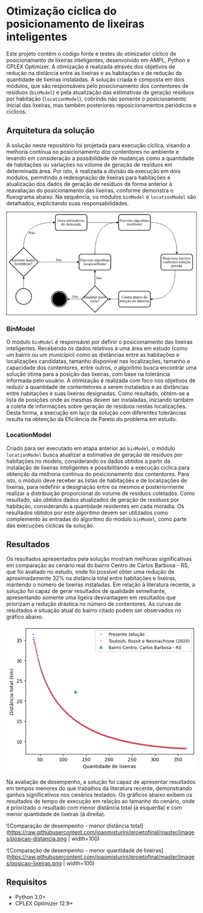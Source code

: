 # Otimização cíclica do posicionamento de lixeiras inteligentes

Este projeto contém o código fonte e testes do otimizador cíclico de posicionamento de lixeiras inteligentes, desenvolvido em AMPL, Python e CPLEX Optimizer. A otimização é realizada através dos objetivos de redução na distância entre as lixeiras e as habitações e de redução da quantidade de lixeiras instaladas. A solução criada é composta em dois módulos, que são responsáveis pelo posicionamento dos contentores de resíduos (`binModel`) e pela atualização das estimativas de geração resíduos por habitação (`locationModel`), cobrindo não somente o posicionamento inicial das lixeiras, mas também posteriores reposicionamentos periódicos e cíclicos.

## Arquitetura da solução

A solução neste repositório foi projetada para execução cíclica, visando a melhoria contínua no posicionamento dos contentores no ambiente e levando em consideração a possibilidade de mudanças como a quantidade de habitações ou variações no volume de geração de resíduos em determinada área. Por isto, é realizada a divisão da execução em dois módulos, permitindo a redesignação de lixeiras para habitações e atualização dos dados de geração de resíduos de forma anterior à reavaliação do posicionamento das lixeiras, conforme demonstra o fluxograma abaixo. Na sequência, os módulos `binModel` e `locationModel` são detalhados, explicitando suas responsabilidades.

![Fluxo de execução](https://raw.githubusercontent.com/joaomisturini/projetofinal/master/images/fluxo.png)

### BinModel

O módulo `binModel` é responsável por definir o posicionamento das lixeiras inteligentes. Recebendo os dados relativos à uma área em estudo (como um bairro ou um município) como as distâncias entre as habitações e localizações candidatas, tamanho disponível nas localizações, tamanho e capacidade dos contentores, entre outros, o algoritmo busca encontrar uma solução ótima para a posição das lixeiras, com base na tolerância informada pelo usuário. A otimização é realizada com foco nos objetivos de reduzir a quantidade de contentetores a serem instalados e as distâncias entre habitações e suas lixeiras designadas. Como resultado, obtém-se a lista de posições onde as mesmas devem ser instaladas, iniciando também a coleta de informações sobre geração de resíduos nestas localizações. Desta forma, a execução em laço da solução com diferentes tolerâncias resulta na obtenção da Eficiência de Pareto do problema em estudo.

### LocationModel

Criado para ser executado em etapa anterior ao `binModel`, o módulo `locationModel` busca atualizar a estimativa de geração de resíduos por habitações no modelo, considerando os dados obtidos a partir da instalação de lixeiras inteligentes e possibilitando a execução cíclica para obtenção da melhoria contínua do posicionamento dos contentores. Para isto, o módulo deve receber as listas de habitações e de localizações de lixeiras, para redefinir a designação entre os mesmos e posteriormente realizar a distribuição proporcional do volume de resíduos coletados. Como resultado, são obtidos dados atualizados de geração de resíduos por habitação, considerando a quantidade residentes em cada moradia. Os resultados obtidos por este algoritmo devem ser utilizados como complemento às entradas do algoritmo do módulo `binModel`, como parte das execuções cíclicas da solução.

## Resultados

Os resultados apresentados pela solução mostram melhoras significativas em comparação ao cenário real do bairro Centro de Carlos Barbosa - RS, que foi avaliado no estudo, onde foi possível obter uma redução de aproximadamente 32% na distância total entre habitações e lixeiras, mantendo o número de lixeiras instaladas. Em relação à literatura recente, a solução foi capaz de gerar resultados de qualidade semelhante, apresentando somente uma ligeira desvantagem em resultados que priorizam a redução drástica no número de contentores. As curvas de resultados e situação atual do bairro citado podem ser observados no gráfico abaixo.

![Comparação de resultados](https://raw.githubusercontent.com/joaomisturini/projetofinal/master/images/resultado.png)

Na avaliação de desempenho, a solução foi capaz de apresentar resultados em tempos menores do que trabalhos da literatura recente, demonstrando ganhos significativos nos cenários testados. Os gráficos abaixo exibem os resultados de tempo de execução em relação ao tamanho do cenário, onde é priorizado o resultado com menor distância total (à esquerda) e com menor quantidade de lixeiras (à direita).

![Comparação de desempenho - menor distância total](https://raw.githubusercontent.com/joaomisturini/projetofinal/master/images/posicao-distancia.png | width=100)

![Comparação de desempenho - menor quantidade de lixeiras](https://raw.githubusercontent.com/joaomisturini/projetofinal/master/images/posicao-lixeiras.png | width=100)

## Requisitos

* Python 3.0+
* CPLEX Optimizer 12.9+
